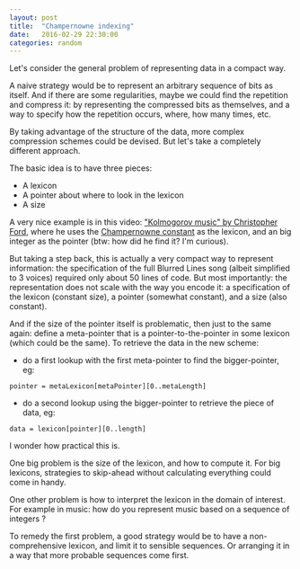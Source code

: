 ```yaml
---
layout: post
title:  "Champernowne indexing"
date:   2016-02-29 22:30:00
categories: random
---
```


Let's consider the general problem of representing data in a compact way.
 
A naive strategy would be to represent an arbitrary sequence of bits as itself. And if there are some regularities,
maybe we could find the repetition and compress it: by representing the compressed bits as themselves, and
a way to specify how the repetition occurs, where, how many times, etc.

By taking advantage of the structure of the data, more complex compression schemes could be devised. But let's take
a completely different approach.

The basic idea is to have three pieces:

 - A lexicon
 - A pointer about where to look in the lexicon
 - A size 
 
A very nice example is in this video: ["Kolmogorov music" by Christopher Ford](https://youtu.be/Qg3XOfioapI?t=26m28s),
where he uses the [Champernowne constant](https://en.wikipedia.org/wiki/Champernowne_constant) as the lexicon, and
an big integer as the pointer (btw: how did he find it? I'm curious).

But taking a step back, this is actually a very compact way to represent information: the specification of the full
Blurred Lines song (albeit simplified to 3 voices) required only about 50 lines of code. But most importantly:
 the representation does not scale with the way you encode it: a specification of the lexicon (constant
size), a pointer (somewhat constant), and a size (also constant).

And if the size of the pointer itself is problematic, then just to the same again: define a meta-pointer that is a
pointer-to-the-pointer in some lexicon (which could be the same). To retrieve the data in the new scheme:
 
 - do a first lookup with the first meta-pointer to find the bigger-pointer, eg: 
 
 `pointer = metaLexicon[metaPointer][0..metaLength]`
 
 - do a second lookup using the bigger-pointer to retrieve the piece of data, eg: 
 
 `data = lexicon[pointer][0..length]`

I wonder how practical this is.

One big problem is the size of the lexicon, and how to compute it. For big lexicons, strategies to skip-ahead
without calculating everything could come in handy.

One other problem is how to interpret the lexicon in the domain of interest. For example in music: how do you
represent music based on a sequence of integers ?

To remedy the first problem, a good strategy would be to have a non-comprehensive lexicon, and limit it to
sensible sequences. Or arranging it in a way that more probable sequences come first.
  


